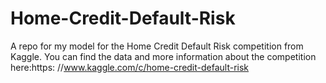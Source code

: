 # Home-Credit-Default-Risk
A repo for my model for the Home Credit Default Risk competition from Kaggle. You can find the data and more information about the competition here:https: //www.kaggle.com/c/home-credit-default-risk
